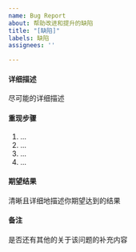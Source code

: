 ```yaml
---
name: Bug Report
about: 帮助改进和提升的缺陷
title: "[缺陷]"
labels: 缺陷
assignees: ''

---
```


#### 详细描述
尽可能的详细描述

#### 重现步骤
1. ...
2. ...
3. ...
4. ...

#### 期望结果
清晰且详细地描述你期望达到的结果

#### 备注
是否还有其他的关于该问题的补充内容
